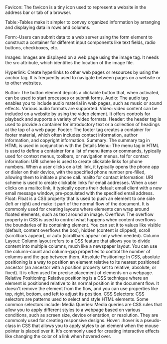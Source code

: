 Favicon: The favicon is a tiny icon used to represent a website in the address bar or tab of a browser.

Table:-Tables make it simpler to convey organized information by arranging and displaying data in rows and columns.

Form:-Users can submit data to a web server using the form element to construct a container for different input components like text fields, radio buttons, checkboxes, etc.

Images: Images are displayed on a web page using the image tag. It needs the src attribute, which identifies the location of the image file.

Hyperlink: Create hyperlinks to other web pages or resources by using the anchor tag. It is frequently used to navigate between pages on a website or to other websites.

Button: The button element depicts a clickable button that, when activated, can be used to start processes or submit forms.
Audio: The audio tag enables you to include audio material in web pages, such as music or sound effects. Various audio formats are supported.
Video: video content can be included on a website by using the video element. It offers controls for playback and supports a variety of video formats.
Header: the header tag is used to provide a container for introductory text or a collection of headings at the top of a web page.
Footer: The footer tag creates a container for footer material, which often includes contact information, author information, and copyright information.
Summary: The summary tag in HTML is used in conjunction with the
Details
Menu: The menu tag in HTML is used to define a container for a list of menu items or commands, typically used for context menus, toolbars, or navigation menus.
tel for contact information: URI scheme is used to create clickable links for phone numbers. When a user clicks on a tel: link, it typically opens the phone app or dialer on their device, with the specified phone number pre-filled, allowing them to initiate a phone call.
mailto for contact information: URI scheme is used to create clickable links for email addresses. When a user clicks on a mailto: link, it typically opens their default email client with a new email message window, pre-populated with the specified email address.
Float: Float is a CSS property that is used to push an element to one side (left or right) and make it part of the normal flow of the document. It is commonly used for creating layouts where elements can wrap around floated elements, such as text around an image.
Overflow: The overflow property in CSS is used to control what happens when content overflows the boundaries of its containing element. You can set it to values like visible (default, content overflows the box), hidden (content is clipped), scroll (scrollbars appear), or auto (scrollbars appear only when needed).
Column Layout: Column layout refers to a CSS feature that allows you to divide content into multiple columns, much like a newspaper layout. You can use the column-count and column-gap properties to control the number of columns and the gap between them.
Absolute Positioning: In CSS, absolute positioning is a way to position an element relative to its nearest positioned ancestor (an ancestor with a position property set to relative, absolute, or fixed). It is often used for precise placement of elements on a webpage.
Relative Positioning: Relative positioning is a CSS technique where an element is positioned relative to its normal position in the document flow. It doesn't remove the element from the flow, and you can use properties like top, right, bottom, and left to adjust its position.
CSS Selectors: CSS selectors are patterns used to select and style HTML elements. Some common selectors include:
Media Queries: Media queries are CSS rules that allow you to apply different styles to a webpage based on various conditions, such as screen size, device orientation, or resolution. They are commonly used for creating responsive designs.
Hover: :hover is a pseudo-class in CSS that allows you to apply styles to an element when the mouse pointer is placed over it. It's commonly used for creating interactive effects like changing the color of a link when hovered over.



